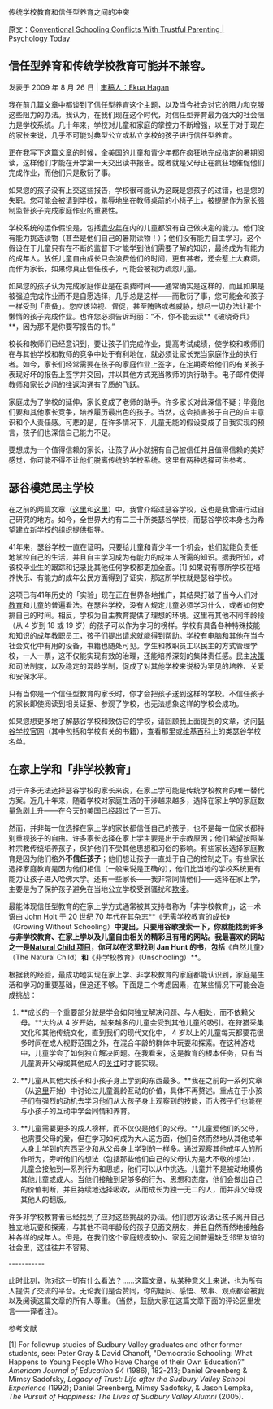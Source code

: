 传统学校教育和信任型养育之间的冲突

原文：[Conventional Schooling Conflicts With Trustful Parenting | Psychology Today](https://www.psychologytoday.com/us/blog/freedom-learn/200908/conventional-schooling-conflicts-trustful-parenting)

## 信任型养育和传统学校教育可能并不兼容。

发表于 2009 年 8 月 26 日 | [审稿人：Ekua Hagan](https://www.psychologytoday.com/us/docs/editorial-process)

我在前几篇文章中都谈到了信任型养育这个主题，以及当今社会对它的阻力和克服这些阻力的办法。我认为，在我们现在这个时代，对信任型养育最为强大的社会阻力是学校系统。几十年来，学校对儿童和家庭的掌控力不断增强，以至于对于现在的家长来说，几乎不可能对典型公立或私立学校的孩子进行信任型养育。

正在我写下这篇文章的时候，全美国的儿童和青少年都在疯狂地完成指定的暑期阅读，这样他们才能在开学第一天交出读书报告。或者就是父母正在疯狂地催促他们完成作业，而他们只是敷衍了事。

如果您的孩子没有上交这些报告，学校很可能认为这既是您孩子的过错，也是您的失职。您可能会被请到学校，羞辱地坐在教师桌前的小椅子上，被提醒作为家长强制监督孩子完成家庭作业的重要性。

学校系统的运作假设是，包括[青少年](https://www.psychologytoday.com/us/basics/adolescence)在内的儿童都没有自己做决定的能力。他们没有能力挑选读物（甚至是他们自己的暑期读物！）；他们没有能力自主学习。这个假设在于儿童只有在不断的监督下才能学到他们需要了解的知识，最终成为有能力的成年人。放任儿童自由成长只会浪费他们的时间，更有甚者，还会惹上大麻烦。而作为家长，如果你真正信任孩子，可能会被视为疏忽儿童。

如果您的孩子认为完成家庭作业是在浪费时间——通常确实是这样的，而且如果是被强迫完成作业而不是自愿选择，几乎总是这样——而敷衍了事，您可能会和孩子一样受到「责备」。您应该监视、督促，甚至贿赂或者威胁，想尽一切办法让那个懒惰的孩子完成作业。也许您必须告诉玛丽：“不，你不能去读**《破晓奇兵》**，因为那不是你要写报告的书。”

校长和教师们已经意识到，要让孩子们完成作业，提高考试成绩，使学校和教师们在与其他学校和教师的竞争中处于有利地位，就必须让家长充当家庭作业的执行者。如今，家长们经常需要在孩子的家庭作业上签字，在定期寄给他们的有关孩子表现好坏的报告上签字并交回，并以其他方式充当教师的执行助手。电子邮件使得教师和家长之间的往返沟通有了质的飞跃。

家庭成为了学校的延伸，家长变成了老师的助手。许多家长对此深信不疑；毕竟他们要和其他家长竞争，培养履历最出色的孩子。当然，这会损害孩子自己的自主意识和个人责任感。可悲的是，在许多情况下，儿童无能的假设变成了自我实现的预言，孩子们也深信自己能力不足。

要想成为一个值得信赖的家长，让孩子从小就拥有自己被信任并且值得信赖的美好感觉，你可能不得不让他们脱离传统的学校系统。这里有两种选择可供参考。

## 瑟谷模范民主学校

在之前的两篇文章（[这里](https://www.psychologytoday.com/us/blog/freedom-learn/200808/children-educate-themselves-iv-lessons-sudbury-valley)和[这里](https://www.psychologytoday.com/us/blog/freedom-learn/200809/the-natural-environment-children-s-self-education)）中，我曾介绍过瑟谷学校，这也是我曾进行过自己研究的地方。如今，全世界大约有二三十所类瑟谷学校，而瑟谷学校本身也为希望建立新学校的组织提供指导。

41年来，瑟谷学校一直在证明，只要给儿童和青少年一个机会，他们就能负责任地掌控自己的生活，并且自主学习成为有能力的成年人所需的知识。据我所知，对该校毕业生的跟踪和记录比其他任何学校都更加全面。[1] 如果说有哪所学校在培养快乐、有能力的成年公民方面得到了证实，那这所学校就是瑟谷学校。

这项已有41年历史的「实验」现在正在世界各地推广，其结果打破了当今人们对[教育](https://www.psychologytoday.com/us/basics/education)和儿童的普遍看法。在瑟谷学校，没有人规定儿童必须学习什么，或者如何安排自己的时间。相反，学校为自主教育提供了理想的环境。这里有其他不同年龄段（从 4 岁到 18 或 19 岁）的孩子可以作为学习的榜样。学校有具备各种特殊技能和知识的成年教职员工，孩子们提出请求就能得到帮助。学校有电脑和其他在当今社会文化中有用的设备，书籍也随处可见。学生和教职员工以民主的方式管理学校，一人一票，这不仅能实现有效的治理，还能培养深刻的集体责任感。民主[决策](https://www.psychologytoday.com/us/basics/decision-making)和司法制度，以及稳定的混龄学制，促成了对其他学校来说极为罕见的培养、关爱和安保水平。

只有当你是一个信任型教育的家长时，你才会把孩子送到这样的学校。不信任孩子的家长即使阅读到相关证据、参观了学校，也无法想象这样的学校会成功。

如果您想更多地了解瑟谷学校和效仿它的学校，请回顾我上面提到的文章，访问[瑟谷学校官网](http://www.sudval.org/)（其中包括和学校有关的书籍），查看那里或[维基百科](http://en.wikipedia.org/wiki/List_of_Sudbury_schools)上的类瑟谷学校名单。

## 在家上学和「非学校教育」

对于许多无法选择瑟谷学校的家长来说，在家上学可能是传统学校教育的唯一替代方案。近几十年来，随着学校对家庭生活的干涉越来越多，选择在家上学的家庭数量急剧上升——在今天的美国已经超过了一百万。

然而，并非每一位选择在家上学的家长都信任自己的孩子，也不是每一位家长都特别重视孩子的自由。许多家长选择在家上学主要是出于宗教原因；他们希望按照某种宗教传统培养孩子，保护他们不受其他思想和习俗的影响。有些家长选择家庭教育是因为他们格外**不信任孩子**；他们想让孩子一直处于自己的控制之下。有些家长选择家庭教育是因为他们相信（一般来说是正确的），他们比当地的学校系统更有能力让孩子进入哈佛大学。还有一些家长——我非常同情他们——选择在家上学，主要是为了保护孩子避免在当地公立学校受到骚扰和[欺凌](https://www.psychologytoday.com/us/basics/bullying)。

最能体现信任型教育的在家上学方式通常被其支持者称为「非学校教育」，这一术语由 John Holt 于 20 世纪 70 年代在其杂志**《无需学校教育的成长》（Growing Without Schooling）**中提出。只要用谷歌搜索一下，你就能找到许多与非学校教育、在家上学以及儿童自由相关的精彩且有用的网站。我最喜欢的网站之一是[Natural Child 项目](http://www.naturalchild.org/)，你可以在这里找到 Jan Hunt 的书，包括**《自然儿童》（The Natural Child）**和**《非学校教育》（Unschooling）**。

根据我的经验，最成功地实现在家上学、非学校教育的家庭都能认识到，家庭是生活和学习的重要基础，但这还不够。下面是三个考虑因素，在某些情况下可能会造成挑战：

1. **成长的一个重要部分就是学会如何独立解决问题、与人相处，而不依赖父母。**大约从 4 岁开始，越来越多的儿童会受到其他儿童的吸引。在狩猎采集文化和其他传统文化，直到我们的现代文化中， 4 岁以上的儿童每天都要花很多时间在成人视野范围之外，在混合年龄的群体中玩耍和探索。在这种游戏中，儿童学会了如何独立解决问题。在我看来，这是教育的根本任务，只有当儿童离开父母或其他成人的[关注](https://www.psychologytoday.com/us/basics/attention)时才能实现。

2. **儿童从其他大孩子和小孩子身上学到的东西最多。**我在之前的一系列文章（从[这](http://www.psychologytoday.com/blog/freedom-learn/200809/why-we-should-stop-segregating-children-age-part-i-the-value-play-in-the-z)[里](https://www.psychologytoday.com/us/blog/freedom-learn/200809/why-we-should-stop-segregating-children-age-part-i)开始）中讨论过儿童混龄互动的价值，具体不再赘述。重点在于小孩子们有强烈的动机去学习他们从大孩子身上观察到的技能，而大孩子们也能在与小孩子的互动中学会同情和养育。

3. **儿童需要更多的成人榜样，而不仅仅是他们的父母。**儿童爱他们的父母，也需要父母的爱，但在学习如何成为大人这方面，他们自然而然地从其他成年人身上学到的东西至少和从父母身上学到的一样多。通过观察其他成年人的所作所为，旁听他们的想法（包括那些他们自己的父母认为是大不敬的想法），儿童会接触到一系列行为和思想，他们可以从中挑选。儿童并不是被动地模仿其他儿童或成人。当他们接触到足够多的行为、思想和态度，他们会做出自己的价值判断，并且持续地选择吸收，从而成长为独一无二的人，而并非父母或其他人的翻版。

许多非学校教育者已经找到了应对这些挑战的办法。他们想方设法让孩子离开自己独立地玩耍和探索，与其他不同年龄段的孩子见面交朋友，并且自然而然地接触各种各样的成年人。但是，在我们这个家庭规模较小、家庭之间普遍缺乏邻里友谊的社会里，这往往并不容易。

\-----------

此时此刻，你对这一切有什么看法？……这篇文章，从某种意义上来说，也为所有人提供了交流的平台。无论我们是否赞同，你的疑问、感悟、故事、观点都会被我以及阅读这篇文章的所有人尊重。（当然，鼓励大家在这篇文章下面的评论区里发言——译者注）。

参考文献

[1] For followup studies of Sudbury Valley graduates and other former students, see: Peter Gray & David Chanoff, "Democratic Schooling: What Happens to Young People Who Have Charge of their Own Education?" *American Journal of Education 94* (1986), 182-213; Daniel Greenberg & Mimsy Sadofsky, *Legacy of Trust: Life after the Sudbury Valley School Experience* (1992); Daniel Greenberg, Mimsy Sadofsky, & Jason Lempka, *The Pursuit of Happiness: The Lives of Sudbury Valley Alumni* (2005).